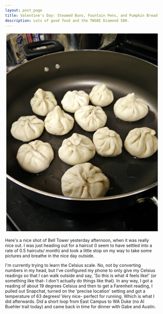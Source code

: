 ```yaml
---
layout: post_page
title: Valentine's Day: Steamed Buns, Fountain Pens, and Pumpkin Bread!
description: Lots of good food and the TWSBI Diamond 580.
---
```

<a href="Images/2015.02.14/buns_one.jpg" style="display:inline-block;margin:3px;text-decoration:none;"> 
<img alt="Photo: First Batch!" height="650" src="Images/2015.02.14/buns_one.jpg" title="First Batch!" width="650" style="padding:1px;">
</a>

Here's a nice shot of Bell Tower yesterday afternoon, when it was really nice out. I was just heading out for a haircut (I seem to have settled into a rate of 0.5 haircuts/ month) and took a little stop on my way to take some pictures and breathe in the nice day outside. 

I'm currently trying to learn the Celsius scale. No, not by converting numbers in my head, but I've configured my phone to only give my Celsius readings so that I can walk outside and say, 'So this is what 4 feels like!' (or something like that- I don't actually do things like that). In any way, I got a reading of about 19 degrees Celsius and then to get a Farenheit reading, I pulled out Snapchat, turned on the 'precise location' setting and got a temperature of 63 degrees! Very nice- perfect for running. Which is what I did afterwards. Did a short loop from East Campus to WA Duke (no Al Buehler trail today) and came back in time for dinner with Gabe and Austin.